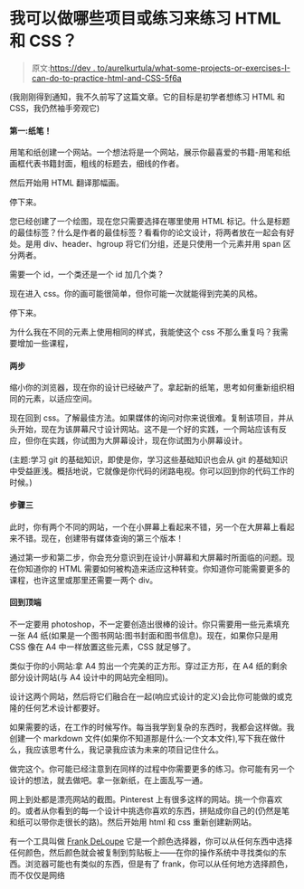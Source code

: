# 我可以做哪些项目或练习来练习 HTML 和 CSS？

> 原文:[https://dev . to/aurelkurtula/what-some-projects-or-exercises-I-can-do-to-practice-html-and-CSS-5f6a](https://dev.to/aurelkurtula/what-are-some-projects-or-exercises-i-can-do-to-practice-html-and-css-5f6a)

(我刚刚得到通知，我不久前写了这篇文章。它的目标是初学者想练习 HTML 和 CSS，我仍然袖手旁观它)

#### [](#first-pen-and-paper)第一:纸笔！

用笔和纸创建一个网站。一个想法将是一个网站，展示你最喜爱的书籍-用笔和纸画框代表书籍封面，粗线的标题去，细线的作者。

然后开始用 HTML 翻译那幅画。

停下来。

您已经创建了一个绘图，现在您只需要选择在哪里使用 HTML 标记。什么是标题的最佳标签？什么是作者的最佳标签？看看你的论文设计，将两者放在一起会有好处。是用 div、header、hgroup 将它们分组，还是只使用一个元素并用 span 区分两者。

需要一个 id，一个类还是一个 id 加几个类？

现在进入 css。你的画可能很简单，但你可能一次就能得到完美的风格。

停下来。

为什么我在不同的元素上使用相同的样式，我能使这个 css 不那么重复吗？我需要增加一些课程，

#### [](#step-two)两步

缩小你的浏览器，现在你的设计已经破产了。拿起新的纸笔，思考如何重新组织相同的元素，以适应空间。

现在回到 css。了解最佳方法。如果媒体的询问对你来说很难。复制该项目，并从头开始，现在为该屏幕尺寸设计网站。这不是一个好的实践，一个网站应该有反应，但你在实践，你试图为大屏幕设计，现在你试图为小屏幕设计。

(主题:学习 git 的基础知识，即使是你，学习这些基础知识也会从 git 的基础知识中受益匪浅。概括地说，它就像是你代码的闭路电视。你可以回到你的代码工作的时候。)

#### [](#step-three)步骤三

此时，你有两个不同的网站，一个在小屏幕上看起来不错，另一个在大屏幕上看起来不错。现在，创建带有媒体查询的第三个版本！

通过第一步和第二步，你会充分意识到在设计小屏幕和大屏幕时所面临的问题。现在你知道你的 HTML 需要如何被构造来适应这种转变。你知道你可能需要更多的课程，也许这里或那里还需要一两个 div。

#### [](#back-to-the-top)回到顶端

不一定要用 photoshop，不一定要创造出很棒的设计。你只需要用一些元素填充一张 A4 纸(如果是一个图书网站:图书封面和图书信息)。现在，如果你只是用 CSS 像在 A4 中一样放置这些元素，CSS 就足够了。

类似于你的小网站:拿 A4 剪出一个完美的正方形。穿过正方形，在 A4 纸的剩余部分设计网站(与 A4 设计中的网站完全相同)。

设计这两个网站，然后将它们融合在一起(响应式设计的定义)会比你可能做的或克隆的任何艺术设计都要好。

如果需要的话，在工作的时候写作。每当我学到复杂的东西时，我都会这样做。我创建一个 markdown 文件(如果你不知道那是什么:一个文本文件),写下我在做什么，我应该思考什么，我记录我应该为未来的项目记住什么。

做完这个。你可能已经注意到在同样的过程中你需要更多的练习。你可能有另一个设计的想法，就去做吧。拿一张新纸，在上面乱写一通。

网上到处都是漂亮网站的截图。Pinterest 上有很多这样的网站。挑一个你喜欢的。或者从你看到的每一个设计中挑选你喜欢的东西，拼贴成你自己的(仍然是笔和纸可以带你走很长的路)。然后开始用 html 和 css 重新创建新网站。

有一个工具叫做 [Frank DeLoupe](http://www.jumpzero.com/frank/) 它是一个颜色选择器，你可以从任何东西中选择任何颜色，然后颜色就会被复制到剪贴板上——在你的操作系统中寻找类似的东西。浏览器可能也有类似的东西，但是有了 frank，你可以从任何地方选择颜色，而不仅仅是网络